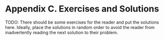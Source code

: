 # Appendix C. Exercises and Solutions

TODO: There should be some exercises for the reader and put the solutions here. 
Ideally, place the solutions in random order to avoid the reader from 
inadvertently reading the next solution to their problem. 

